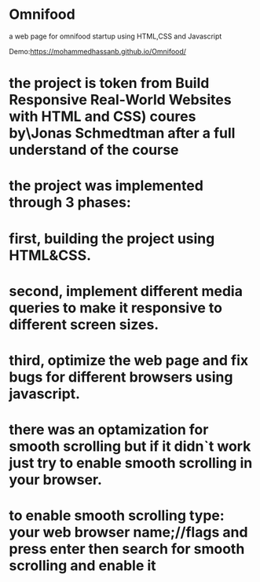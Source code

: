 # Omnifood
a web page for omnifood startup using HTML,CSS and Javascript 

Demo:https://mohammedhassanb.github.io/Omnifood/
# the project is token from Build Responsive Real-World Websites with HTML and CSS) coures by\Jonas Schmedtman after a full understand of the course
# the project was implemented through 3 phases:
# first, building the project using HTML&CSS.
# second, implement different media queries to make it responsive to different screen sizes.
# third, optimize the web page and fix bugs for different browsers using javascript.
#
#
# there was an optamization for smooth scrolling but if it didn`t work just try to enable smooth scrolling in your browser.
# to enable smooth scrolling type: your web browser name;//flags and press enter then search for smooth scrolling and enable it
